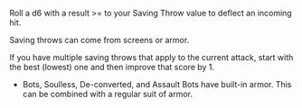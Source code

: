 Roll a d6 with a result >= to your Saving Throw value to deflect an incoming hit.

Saving throws can come from screens or armor.

If you have multiple saving throws that apply to the current attack, start with the best (lowest) one and then improve that score by 1.

- Bots, Soulless, De-converted, and Assault Bots have built-in armor. This can be combined with a regular suit of armor.
